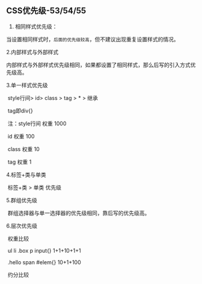 ## CSS优先级-53/54/55

1. 相同样式优先级：

​	当设置相同样式时，`后面的优先级较高`，但不建议出现重复设置样式的情况。

2.内部样式与外部样式

​	内部样式与外部样式优先级相同，如果都设置了相同样式，那么后写的引入方式优先级高。

3.单一样式优先级

​	style行间> id> class > tag > * > 继承

​	tag即div{}

​	注：style行间   权重 1000

​		id		 权重 100

​		class	  权重 10

​		tag		权重 1

4.标签+类与单类

​	标签+类 > 单类 优先级

5.群组优先级

​	群组选择器与单一选择器的优先级相同，靠后写的优先级高。

6.层次优先级

​	权重比较

​		ul li .box p input{}   1+1+10+1+1

​		.hello span #elem{}	10+1+100

​	约分比较

​		

​		